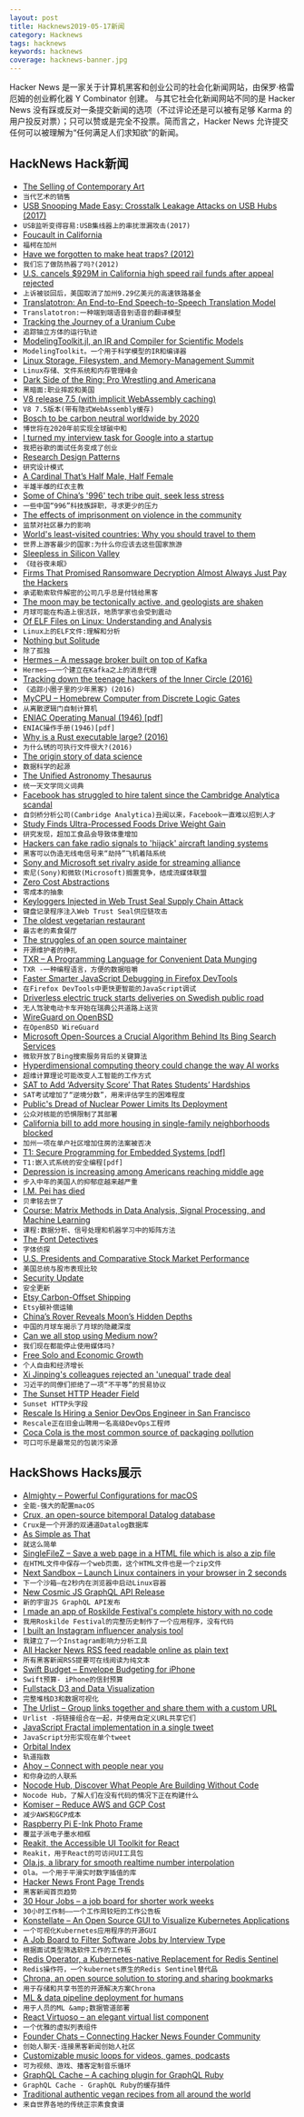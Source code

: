 ```yaml
---
layout: post
title: Hacknews2019-05-17新闻
category: Hacknews
tags: hacknews
keywords: hacknews
coverage: hacknews-banner.jpg
---
```


Hacker News 是一家关于计算机黑客和创业公司的社会化新闻网站，由保罗·格雷厄姆的创业孵化器 Y Combinator 创建。
与其它社会化新闻网站不同的是 Hacker News 没有踩或反对一条提交新闻的选项（不过评论还是可以被有足够 Karma 的用户投反对票）；只可以赞或是完全不投票。简而言之，Hacker News 允许提交任何可以被理解为“任何满足人们求知欲”的新闻。

## HackNews Hack新闻


- [The Selling of Contemporary Art](https://www.bloomberg.com/news/articles/2019-05-16/boom-review-michael-shnayerson-chronicles-contemporary-art-rise)
- `当代艺术的销售`
- [USB Snooping Made Easy: Crosstalk Leakage Attacks on USB Hubs (2017)](https://www.usenix.org/conference/usenixsecurity17/technical-sessions/presentation/su)
- `USB监听变得容易:USB集线器上的串扰泄漏攻击(2017)`
- [Foucault in California](https://www.the-tls.co.uk/articles/public/michel-foucault-lsd-death-valley/)
- `福柯在加州`
- [Have we forgotten to make heat traps? (2012)](https://www.esbe.eu/it/en/news/have-we-forgotten-to-make-heat-traps)
- `我们忘了做防热器了吗?(2012)`
- [U.S. cancels $929M in California high speed rail funds after appeal rejected](https://www.reuters.com/article/us-california-rail/u-s-cancels-929-million-in-california-high-speed-rail-funds-after-appeal-rejected-idUSKCN1SM2F9)
- `上诉被驳回后，美国取消了加州9.29亿美元的高速铁路基金`
- [Translatotron: An End-to-End Speech-to-Speech Translation Model](https://ai.googleblog.com/2019/05/introducing-translatotron-end-to-end.html)
- `Translatotron:一种端到端语音到语音的翻译模型`
- [Tracking the Journey of a Uranium Cube](https://physicstoday.scitation.org/doi/10.1063/PT.3.4202)
- `追踪铀立方体的运行轨迹`
- [ModelingToolkit.jl, an IR and Compiler for Scientific Models](http://juliadiffeq.org/DiffEqTutorials.jl/html/ode_extras/ModelingToolkit.html)
- `ModelingToolkit。一个用于科学模型的IR和编译器`
- [Linux Storage, Filesystem, and Memory-Management Summit](https://lwn.net/Articles/lsfmm2019/)
- `Linux存储、文件系统和内存管理峰会`
- [Dark Side of the Ring: Pro Wrestling and Americana](https://spectator.us/pro-wrestling-great-americana/)
- `黑暗面:职业摔跤和美国`
- [V8 release 7.5 (with implicit WebAssembly caching)](https://v8.dev/blog/v8-release-75)
- `V8 7.5版本(带有隐式WebAssembly缓存)`
- [Bosch to be carbon neutral worldwide by 2020](https://www.bosch-press.be/pressportal/be/en/press-release-17984.html)
- `博世将在2020年前实现全球碳中和`
- [I turned my interview task for Google into a startup](https://uxdesign.cc/i-turned-my-interview-task-for-google-into-a-startup-877943fb3b34)
- `我把谷歌的面试任务变成了创业`
- [Research Design Patterns](http://www.pgbovine.net/research-design-patterns.htm)
- `研究设计模式`
- [A Cardinal That’s Half Male, Half Female](https://www.nytimes.com/2019/02/09/science/cardinal-sex-gender.html)
- `半雄半雌的红衣主教`
- [Some of China’s &#39;996&#39; tech tribe quit, seek less stress](https://www.reuters.com/article/us-china-tech-labour/opting-out-some-of-chinas-996-tech-tribe-quit-seek-less-stress-idUSKCN1SM0HX)
- `一些中国“996”科技族辞职，寻求更少的压力`
- [The effects of imprisonment on violence in the community](https://www.nature.com/articles/s41562-019-0604-8)
- `监禁对社区暴力的影响`
- [World&#39;s least-visited countries: Why you should travel to them](https://www.cnn.com/travel/article/least-visited-countries-travel/index.html)
- `世界上游客最少的国家:为什么你应该去这些国家旅游`
- [Sleepless in Silicon Valley](https://www.economist.com/business/2019/05/18/sleepless-in-silicon-valley)
- `《硅谷夜未眠》`
- [Firms That Promised Ransomware Decryption Almost Always Just Pay the Hackers](https://features.propublica.org/ransomware/ransomware-attack-data-recovery-firms-paying-hackers/)
- `承诺勒索软件解密的公司几乎总是付钱给黑客`
- [The moon may be tectonically active, and geologists are shaken](https://www.nationalgeographic.com/science/2019/05/moon-may-be-tectonically-active-geologists-shaken-apollo-moonquakes/)
- `月球可能在构造上很活跃，地质学家也会受到震动`
- [Of ELF Files on Linux: Understanding and Analysis](https://linux-audit.com/elf-binaries-on-linux-understanding-and-analysis/)
- `Linux上的ELF文件:理解和分析`
- [Nothing but Solitude](https://www.laphamsquarterly.org/roundtable/nothing-solitude)
- `除了孤独`
- [Hermes – A message broker built on top of Kafka](https://allegro.tech/2019/05/hermes-1-0-released.html)
- `Hermes——一个建立在Kafka之上的消息代理`
- [Tracking down the teenage hackers of the Inner Circle (2016)](https://paleofuture.gizmodo.com/the-untold-story-of-the-teen-hackers-who-transformed-th-1770977586/)
- `《追踪小圈子里的少年黑客》(2016)`
- [MyCPU – Homebrew Computer from Discrete Logic Gates](http://mycpu.thtec.org/www-mycpu-eu/index1.htm)
- `从离散逻辑门自制计算机`
- [ENIAC Operating Manual (1946) [pdf]](https://archive.org/details/bitsavers_univOfPennperatingManualJun46_7248165)
- `ENIAC操作手册(1946)[pdf]`
- [Why is a Rust executable large? (2016)](https://lifthrasiir.github.io/rustlog/why-is-a-rust-executable-large.html)
- `为什么锈的可执行文件很大?(2016)`
- [The origin story of data science](https://www.welcometothejungle.co/fr/articles/story-origin-data-science)
- `数据科学的起源`
- [The Unified Astronomy Thesaurus](http://astrothesaurus.org/)
- `统一天文学同义词典`
- [Facebook has struggled to hire talent since the Cambridge Analytica scandal](https://www.cnbc.com/2019/05/16/facebook-has-struggled-to-recruit-since-cambridge-analytica-scandal.html)
- `自剑桥分析公司(Cambridge Analytica)丑闻以来，Facebook一直难以招到人才`
- [Study Finds Ultra-Processed Foods Drive Weight Gain](https://www.npr.org/sections/thesalt/2019/05/16/723693839/its-not-just-salt-sugar-fat-study-finds-ultra-processed-foods-drive-weight-gain)
- `研究发现，超加工食品会导致体重增加`
- [Hackers can fake radio signals to &#39;hijack&#39; aircraft landing systems](https://www.computing.co.uk/ctg/news/3075890/hackers-aircraft-landing-fake-radio-signals)
- `黑客可以伪造无线电信号来“劫持”飞机着陆系统`
- [Sony and Microsoft set rivalry aside for streaming alliance](https://asia.nikkei.com/Business/Business-deals/Sony-and-Microsoft-set-rivalry-aside-for-streaming-alliance)
- `索尼(Sony)和微软(Microsoft)搁置竞争，结成流媒体联盟`
- [Zero Cost Abstractions](https://boats.gitlab.io/blog/post/zero-cost-abstractions/)
- `零成本的抽象`
- [Keyloggers Injected in Web Trust Seal Supply Chain Attack](https://www.bleepingcomputer.com/news/security/keyloggers-injected-in-web-trust-seal-supply-chain-attack/)
- `键盘记录程序注入Web Trust Seal供应链攻击`
- [The oldest vegetarian restaurant](http://www.bbc.com/travel/story/20190513-the-worlds-oldest-vegetarian-restaurant)
- `最古老的素食餐厅`
- [The struggles of an open source maintainer](http://antirez.com/news/129)
- `开源维护者的挣扎`
- [TXR – A Programming Language for Convenient Data Munging](http://www.nongnu.org/txr/)
- `TXR -一种编程语言，方便的数据咀嚼`
- [Faster Smarter JavaScript Debugging in Firefox DevTools](https://hacks.mozilla.org/2019/05/faster-smarter-javascript-debugging-in-firefox/)
- `在Firefox DevTools中更快更智能的JavaScript调试`
- [Driverless electric truck starts deliveries on Swedish public road](https://www.reuters.com/article/us-einride-autonomous-sweden/driverless-electric-truck-starts-deliveries-on-swedish-public-road-idUSKCN1SL0NC)
- `无人驾驶电动卡车开始在瑞典公共道路上送货`
- [WireGuard on OpenBSD](https://blog.jasper.la/wireguard-on-openbsd.html)
- `在OpenBSD WireGuard`
- [Microsoft Open-Sources a Crucial Algorithm Behind Its Bing Search Services](https://blogs.microsoft.com/ai/bing-vector-search/)
- `微软开放了Bing搜索服务背后的关键算法`
- [Hyperdimensional computing theory could change the way AI works](https://eng.umd.edu/release/helping-robots-remember-hyperdimensional-computing-theory-could-change-the-way-ai-works)
- `超维计算理论可能改变人工智能的工作方式`
- [SAT to Add ‘Adversity Score’ That Rates Students’ Hardships](https://www.nytimes.com/2019/05/16/us/sat-adversity-score.html)
- `SAT考试增加了“逆境分数”，用来评估学生的困难程度`
- [Public&#39;s Dread of Nuclear Power Limits Its Deployment](https://www.cmu.edu/news/stories/archives/2019/may/nuclear-power-limits.html)
- `公众对核能的恐惧限制了其部署`
- [California bill to add more housing in single-family neighborhoods blocked](https://sf.curbed.com/2019/5/16/18617019/transit-housing-bill-sb-50-approproations-committee-suspense-wiener)
- `加州一项在单户社区增加住房的法案被否决`
- [T1: Secure Programming for Embedded Systems [pdf]](https://t1lang.github.io/NorthSec-20190516.pdf)
- `T1:嵌入式系统的安全编程[pdf]`
- [Depression is increasing among Americans reaching middle age](https://www.economist.com/democracy-in-america/2019/05/15/depression-is-increasing-among-americans-reaching-middle-age)
- `步入中年的美国人的抑郁症越来越严重`
- [I.M. Pei has died](https://www.nytimes.com/2019/05/16/obituaries/im-pei-dead.html)
- `贝聿铭去世了`
- [Course: Matrix Methods in Data Analysis, Signal Processing, and Machine Learning](https://ocw.mit.edu/courses/mathematics/18-065-matrix-methods-in-data-analysis-signal-processing-and-machine-learning-spring-2018/)
- `课程:数据分析、信号处理和机器学习中的矩阵方法`
- [The Font Detectives](https://daily.jstor.org/the-font-detectives/)
- `字体侦探`
- [U.S. Presidents and Comparative Stock Market Performance](http://www.endlessmetrics.com/blog/president-stock-performance.html)
- `美国总统与股市表现比较`
- [Security Update](https://stackoverflow.blog/2019/05/16/security-update/)
- `安全更新`
- [Etsy Carbon-Offset Shipping](https://www.etsy.com/impact)
- `Etsy碳补偿运输`
- [China’s Rover Reveals Moon’s Hidden Depths](https://www.scientificamerican.com/article/from-the-lunar-far-side-chinas-rover-reveals-moons-hidden-depths/)
- `中国的月球车揭示了月球的隐藏深度`
- [Can we all stop using Medium now?](https://www.webdistortion.com/2019/05/16/can-we-all-please-stop-using-medium-now/)
- `我们现在都能停止使用媒体吗?`
- [Free Solo and Economic Growth](https://johnhcochrane.blogspot.com/2019/05/free-solo-and-economic-growth.html)
- `个人自由和经济增长`
- [Xi Jinping&#39;s colleagues rejected an &#39;unequal&#39; trade deal](https://asia.nikkei.com/Editor-s-Picks/China-up-close/How-Xi-Jinping-s-colleagues-rejected-an-unequal-trade-deal)
- `习近平的同僚们拒绝了一项“不平等”的贸易协议`
- [The Sunset HTTP Header Field](https://tools.ietf.org/html/rfc8594)
- `Sunset HTTP头字段`
- [Rescale Is Hiring a Senior DevOps Engineer in San Francisco](https://jobs.lever.co/rescale/5bbd7886-8b96-4bf6-a0be-c5df930b9fd3?lever-origin=applied&amp;lever-source%5B%5D=Hacker%20News)
- `Rescale正在旧金山聘用一名高级DevOps工程师`
- [Coca Cola is the most common source of packaging pollution](https://www.theguardian.com/environment/2019/may/14/coca-cola-packaging-pollution-on-uk-beaches-surfers-against-sewage-study)
- `可口可乐是最常见的包装污染源`


## HackShows Hacks展示

- [ Almighty – Powerful Configurations for macOS](https://news.ycombinator.com/item?id=19922578)
- `全能-强大的配置macOS`
- [ Crux, an open-source bitemporal Datalog database](https://juxt.pro/blog/posts/introducing-crux.html)
- `Crux是一个开源的双通道Datalog数据库`
- [ As Simple as That](http://lambdaway.free.fr/lambdaspeech/?view=kiss)
- `就这么简单`
- [ SingleFileZ – Save a web page in a HTML file which is also a zip file](https://github.com/gildas-lormeau/SingleFileZ)
- `在HTML文件中保存一个web页面，这个HTML文件也是一个zip文件`
- [ Next Sandbox – Launch Linux containers in your browser in 2 seconds](https://next.tech/sandbox/for-devs)
- `下一个沙箱—在2秒内在浏览器中启动Linux容器`
- [ New Cosmic JS GraphQL API Release](https://cosmicjs.com/changelog/new-graphql-api-release)
- `新的宇宙JS GraphQL API发布`
- [ I made an app of Roskilde Festival&#39;s complete history with no code](https://roskilde.glideapp.io)
- `我用Roskilde Festival的完整历史制作了一个应用程序，没有代码`
- [ I built an Instagram influencer analysis tool](http://influencerwizard.com)
- `我建立了一个Instagram影响力分析工具`
- [ All Hacker News RSS feed readable online as plain text](https://m.simplepie.org/?feed=http%3A%2F%2Ffeed.informer.com%2Fdigests%2FWCPITNOQHQ%2Ffeeder.rss)
- `所有黑客新闻RSS提要可在线阅读为纯文本`
- [ Swift Budget – Envelope Budgeting for iPhone](https://budget.cash/)
- `Swift预算- iPhone的信封预算`
- [ Fullstack D3 and Data Visualization](https://www.fullstack.io/fullstack-d3)
- `完整堆栈D3和数据可视化`
- [ The Urlist – Group links together and share them with a custom URL](https://www.theurlist.com/)
- `Urlist -将链接组合在一起，并使用自定义URL共享它们`
- [ JavaScript Fractal implementation in a single tweet](https://twitter.com/asyncanup/status/1128435192199139329)
- `JavaScript分形实现在单个tweet`
- [ Orbital Index](https://orbitalindex.com/)
- `轨道指数`
- [ Ahoy – Connect with people near you](https://ahoy.fm)
- `和你身边的人联系`
- [ Nocode Hub, Discover What People Are Building Without Code](https://www.nocodehub.com/)
- `Nocode Hub，了解人们在没有代码的情况下正在构建什么`
- [ Komiser – Reduce AWS and GCP Cost](https://github.com/mlabouardy/komiser#1)
- `减少AWS和GCP成本`
- [ Raspberry Pi E-Ink Photo Frame](https://www.youtube.com/watch?v=z0sHtZqs8Go&amp;feature=youtu.be)
- `覆盆子派电子墨水相框`
- [ Reakit, the Accessible UI Toolkit for React](https://reakit.io)
- `Reakit，用于React的可访问UI工具包`
- [ Ola.js, a library for smooth realtime number interpolation](https://github.com/franciscop/ola/)
- `Ola。一个用于平滑实时数字插值的库`
- [ Hacker News Front Page Trends](https://toddwschneider.com/dashboards/hacker-news-trends/)
- `黑客新闻首页趋势`
- [ 30 Hour Jobs – a job board for shorter work weeks](https://30hourjobs.com)
- `30小时工作制——一个工作周较短的工作公告板`
- [ Konstellate – An Open Source GUI to Visualize Kubernetes Applications](https://github.com/containership/konstellate)
- `一个可视化Kubernetes应用程序的开源GUI`
- [ A Job Board to Filter Software Jobs by Interview Type](https://softwarejobs.xyz)
- `根据面试类型筛选软件工作的工作板`
- [ Redis Operator, a Kubernetes-native Replacement for Redis Sentinel](https://github.com/amaizfinance/redis-operator)
- `Redis操作符，一个kubernets原生的Redis Sentinel替代品`
- [ Chrona, an open source solution to storing and sharing bookmarks](https://chrona.io)
- `用于存储和共享书签的开源解决方案Chrona`
- [ ML &amp; data pipeline deployment for humans](https://www.omegaml.io/)
- `用于人员的ML &amp;数据管道部署`
- [ React Virtuoso – an elegant virtual list component](https://github.com/petyosi/react-virtuoso)
- `一个优雅的虚拟列表组件`
- [ Founder Chats – Connecting Hacker News Founder Community](https://news.ycombinator.com/item?id=19910468)
- `创始人聊天-连接黑客新闻创始人社区`
- [ Customizable music loops for videos, games, podcasts](https://studio.awsm.st/)
- `可为视频、游戏、播客定制音乐循环`
- [ GraphQL Cache – A caching plugin for GraphQL Ruby](https://github.com/stackshareio/graphql-cache)
- `GraphQL Cache - GraphQL Ruby的缓存插件`
- [ Traditional authentic vegan recipes from all around the world](https://tradivegan.com)
- `来自世界各地的传统正宗素食食谱`


